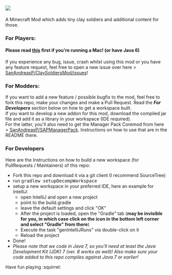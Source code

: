 ![](https://raw.githubusercontent.com/SanAndreasP/ClaySoldiersMod/c68469697af8eb163348182866e35ebd62c6fc13/resources/assets/claysoldiers/logo.png)
===============
A Minecraft Mod which adds tiny clay soldiers and additional content for those.

### For Players:
#### Please read [this](https://github.com/SanAndreasP/ClaySoldiersMod/issues/67) first if you're running a Mac! (or have Java 6)

If you experience any bug, issue, crash whilst using this mod or you have any feature request, feel free to open a new issue over here &gt; [SanAndreasP/ClaySoldiersMod/issues](https://github.com/SanAndreasP/ClaySoldiersMod/issues)!<br>

### For Modders:
If you want to add a new feature / possible bugfix to the mod, feel free to fork this repo, make your changes and make a Pull Request. Read the ***For Developers*** section below on how to get a workspace built.<br>
If you want to develop a new addon for this mod, download the compiled jar file and add it as a library in your workspace (IDE required).<br>
For the latter, you'll also need to get the Manager Pack Coremod from here &gt; [SanAndreasP/SAPManagerPack](https://github.com/SanAndreasP/SAPManagerPack). Instructions on how to use that are in the README there.

### For Developers
Here are the Instructions on how to build a new workspace (for PullRequests / Maintainers) of this repo:
* Fork this repo and download it via a git client (I recommend SourceTree)
* run <tt>gradlew setupDecompWorkspace</tt>
* setup a new workspace in your preferred IDE, here an example for IntelliJ:
  * open IntelliJ and open a new project
  * point to the build.gradle
  * leave the default settings and click "OK"
  * After the project is loaded, open the "Gradle" tab (**may be invisible for you, in which case click on the icon in the bottom left corner and select "Gradle" from there**)
  * Execute the task "genIntelliJRuns" via double-click on it
  * Reload the project
* Done!
* *Please note that we code in Java 7, so you'll need at least the Java Development Kit (JDK) 7 (ver. 8 works as well)! Also make sure your code added to this repo compiles against Java 7 or earlier!*


Have fun playing :squirrel:
